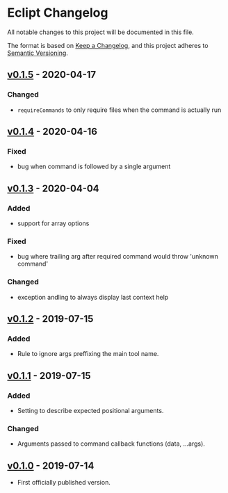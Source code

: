 # Eclipt Changelog

All notable changes to this project will be documented in this file.

The format is based on [Keep a Changelog](https://keepachangelog.com/en/1.0.0/),
and this project adheres to [Semantic Versioning](https://semver.org/spec/v2.0.0.html).

## [v0.1.5] - 2020-04-17

### Changed
- `requireCommands` to only require files when the command is actually run

## [v0.1.4] - 2020-04-16

### Fixed
- bug when command is followed by a single argument

## [v0.1.3] - 2020-04-04

### Added
- support for array options

### Fixed
- bug where trailing arg after required command would throw 'unknown command'

### Changed
- exception andling to always display last context help

## [v0.1.2] - 2019-07-15

### Added
- Rule to ignore args preffixing the main tool name.

## [v0.1.1] - 2019-07-15

### Added
- Setting to describe expected positional arguments.

### Changed
- Arguments passed to command callback functions (data, ...args).

## [v0.1.0] - 2019-07-14
- First officially published version.

[v0.1.0]: https://gitlab.com/GCSBOSS/eclipt/-/tags/v0.1.0
[v0.1.1]: https://gitlab.com/GCSBOSS/eclipt/-/tags/v0.1.1
[v0.1.2]: https://gitlab.com/GCSBOSS/eclipt/-/tags/v0.1.2
[v0.1.3]: https://gitlab.com/GCSBOSS/eclipt/-/tags/v0.1.3
[v0.1.4]: https://gitlab.com/GCSBOSS/eclipt/-/tags/v0.1.4
[v0.1.5]: https://gitlab.com/GCSBOSS/eclipt/-/tags/v0.1.5
